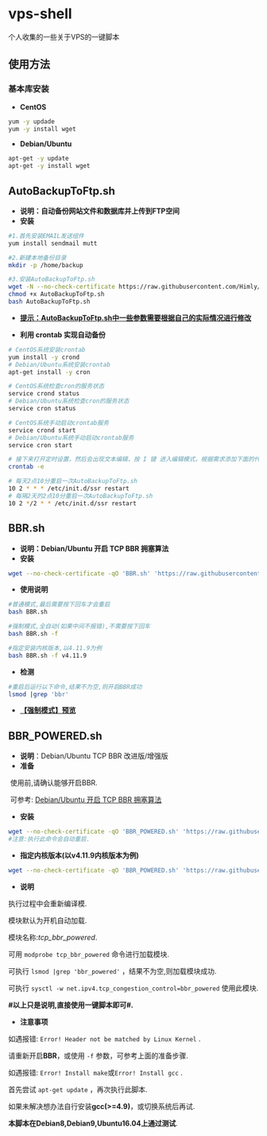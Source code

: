 # vps-shell
个人收集的一些关于VPS的一键脚本

## 使用方法

### 基本库安装

* **CentOS**
```bash
yum -y updade
yum -y install wget
```

* **Debian/Ubuntu**
```bash
apt-get -y update
apt-get -y install wget
```

## AutoBackupToFtp.sh

* **说明：自动备份网站文件和数据库并上传到FTP空间**
* **安装**
```bash
#1.首先安装EMAIL发送组件
yum install sendmail mutt

#2.新建本地备份目录
mkdir -p /home/backup

#3.安装AutoBackupToFtp.sh
wget -N --no-check-certificate https://raw.githubusercontent.com/Himly/vps-shell/master/AutoBackupToFtp.sh
chmod +x AutoBackupToFtp.sh
bash AutoBackupToFtp.sh
```

* [**提示：AutoBackupToFtp.sh中一些参数需要根据自己的实际情况进行修改**](https://ws1.sinaimg.cn/large/005YWgzely1fiif5k8wvxj30i808lq3r.jpg)

* **利用 crontab 实现自动备份**
```bash
# CentOS系统安装crontab
yum install -y crond
# Debian/Ubuntu系统安装crontab
apt-get install -y cron

# CentOS系统检查cron的服务状态
service crond status
# Debian/Ubuntu系统检查cron的服务状态
service cron status

# CentOS系统手动启动crontab服务
service crond start
# Debian/Ubuntu系统手动启动crontab服务
service cron start

# 接下来打开定时设置，然后会出现文本编辑，按 I 键 进入编辑模式，根据需求添加下面的代码到这个文本编辑框内
crontab -e

# 每天2点10分重启一次AutoBackupToFtp.sh
10 2 * * * /etc/init.d/ssr restart
# 每隔2天的2点10分重启一次AutoBackupToFtp.sh
10 2 */2 * * /etc/init.d/ssr restart
```

## BBR.sh

* **说明：Debian/Ubuntu 开启 TCP BBR 拥塞算法**
* **安装**
```bash
wget --no-check-certificate -qO 'BBR.sh' 'https://raw.githubusercontent.com/Himly/vps-shell/master/BBR.sh' && chmod a+x BBR.sh
```

* **使用说明**
```bash
#普通模式,最后需要按下回车才会重启
bash BBR.sh

#强制模式,全自动(如果中间不报错),不需要按下回车
bash BBR.sh -f

#指定安装内核版本,以4.11.9为例
bash BBR.sh -f v4.11.9
```

* **检测**
```bash
#重启后运行以下命令,结果不为空,则开启BBR成功
lsmod |grep 'bbr'
```

* [**【强制模式】预览**](https://ws1.sinaimg.cn/large/005YWgzely1fiib21ccgsj30hu05aglo.jpg)

## BBR_POWERED.sh

* **说明**：Debian/Ubuntu TCP BBR 改进版/增强版
* **准备**

  使用前,请确认能够开启BBR.

  可参考: [Debian/Ubuntu 开启 TCP BBR 拥塞算法](https://github.com/Himly/vps-shell/blob/master/README.md#bbrsh)
* **安装**
```bash
wget --no-check-certificate -qO 'BBR_POWERED.sh' 'https://raw.githubusercontent.com/Himly/vps-shell/master/BBR_POWERED.sh' && chmod a+x BBR_POWERED.sh && bash BBR_POWERED.sh
#注意:执行此命令会自动重启.
```

* **指定内核版本(以v4.11.9内核版本为例)**
```bash
wget --no-check-certificate -qO 'BBR_POWERED.sh' 'https://raw.githubusercontent.com/Himly/vps-shell/master/BBR_POWERED.sh' && chmod a+x BBR_POWERED.sh && bash BBR_POWERED.sh -f v4.11.9
```

* **说明**

执行过程中会重新编译模.

模块默认为开机自动加载.

模块名称:*tcp_bbr_powered*.

可用 `modprobe tcp_bbr_powered` 命令进行加载模块.

可执行 `lsmod |grep 'bbr_powered'` ，结果不为空,则加载模块成功.

可执行 `sysctl -w net.ipv4.tcp_congestion_control=bbr_powered` 使用此模块.

**#以上只是说明,直接使用一键脚本即可#.**

* **注意事项**

如遇报错: `Error! Header not be matched by Linux Kernel` .

请重新开启**BBR**，或使用 `-f` 参数，可参考上面的准备步骤.

如遇报错: `Error! Install make`或`Error! Install gcc` .

首先尝试 `apt-get update` ，再次执行此脚本.

如果未解决想办法自行安装**gcc(>=4.9)**，或切换系统后再试.

**本脚本在Debian8,Debian9,Ubuntu16.04上通过测试**.


